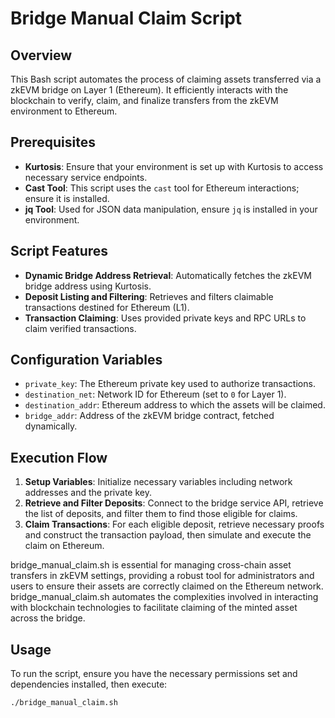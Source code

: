 # Bridge Manual Claim Script

## Overview

This Bash script automates the process of claiming assets transferred via a zkEVM bridge on Layer 1 (Ethereum). It efficiently interacts with the blockchain to verify, claim, and finalize transfers from the zkEVM environment to Ethereum.

## Prerequisites

- **Kurtosis**: Ensure that your environment is set up with Kurtosis to access necessary service endpoints.
- **Cast Tool**: This script uses the `cast` tool for Ethereum interactions; ensure it is installed.
- **jq Tool**: Used for JSON data manipulation, ensure `jq` is installed in your environment.

## Script Features

- **Dynamic Bridge Address Retrieval**: Automatically fetches the zkEVM bridge address using Kurtosis.
- **Deposit Listing and Filtering**: Retrieves and filters claimable transactions destined for Ethereum (L1).
- **Transaction Claiming**: Uses provided private keys and RPC URLs to claim verified transactions.

## Configuration Variables

- `private_key`: The Ethereum private key used to authorize transactions.
- `destination_net`: Network ID for Ethereum (set to `0` for Layer 1).
- `destination_addr`: Ethereum address to which the assets will be claimed.
- `bridge_addr`: Address of the zkEVM bridge contract, fetched dynamically.

## Execution Flow

1. **Setup Variables**: Initialize necessary variables including network addresses and the private key.
2. **Retrieve and Filter Deposits**: Connect to the bridge service API, retrieve the list of deposits, and filter them to find those eligible for claims.
3. **Claim Transactions**: For each eligible deposit, retrieve necessary proofs and construct the transaction payload, then simulate and execute the claim on Ethereum.

bridge_manual_claim.sh is essential for managing cross-chain asset transfers in zkEVM settings, providing a robust tool for administrators and users to ensure their assets are correctly claimed on the Ethereum network. bridge_manual_claim.sh automates the complexities involved in interacting with blockchain technologies to facilitate claiming of the minted asset across the bridge.

## Usage

To run the script, ensure you have the necessary permissions set and dependencies installed, then execute:

```bash
./bridge_manual_claim.sh

